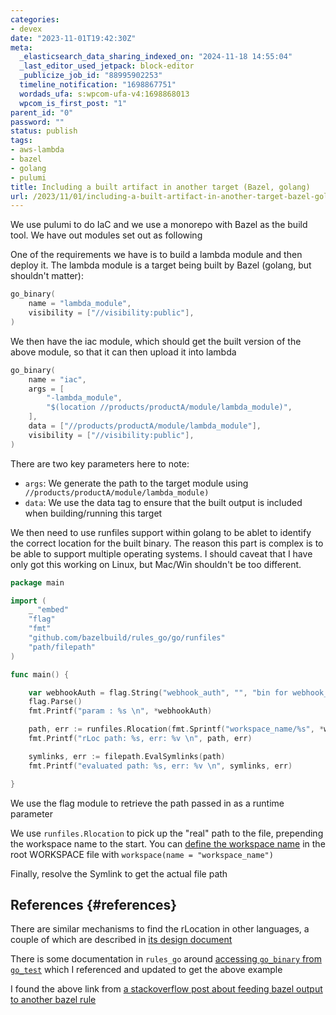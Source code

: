 ```yaml
---
categories:
- devex
date: "2023-11-01T19:42:30Z"
meta:
  _elasticsearch_data_sharing_indexed_on: "2024-11-18 14:55:04"
  _last_editor_used_jetpack: block-editor
  _publicize_job_id: "88995902253"
  timeline_notification: "1698867751"
  wordads_ufa: s:wpcom-ufa-v4:1698868013
  wpcom_is_first_post: "1"
parent_id: "0"
password: ""
status: publish
tags:
- aws-lambda
- bazel
- golang
- pulumi
title: Including a built artifact in another target (Bazel, golang)
url: /2023/11/01/including-a-built-artifact-in-another-target-bazel-golang/
---
```


We use pulumi to do IaC and we use a monorepo with Bazel as the build tool. We
have out modules set out as following

One of the requirements we have is to build a lambda module and then deploy it.
The lambda module is a target being built by Bazel (golang, but shouldn\'t
matter):

```go
go_binary(
    name = "lambda_module",
    visibility = ["//visibility:public"],
)
```

<!--more-->

We then have the iac module, which should get the built version of the above
module, so that it can then upload it into lambda

```go
go_binary(
    name = "iac",
    args = [
        "-lambda_module",
        "$(location //products/productA/module/lambda_module)",
    ],
    data = ["//products/productA/module/lambda_module"],
    visibility = ["//visibility:public"],
)
```

There are two key parameters here to note:

- `args`: We generate the path to the target module using
  ` //products/productA/module/lambda_module)`
- `data`: We use the data tag to ensure that the built output is included when
  building/running this target

We then need to use runfiles support within golang to be ablet to identify the
correct location for the built binary. The reason this part is complex is to be
able to support multiple operating systems. I should caveat that I have only got
this working on Linux, but Mac/Win shouldn\'t be too different.

```go
package main

import (
    _ "embed"
    "flag"
    "fmt"
    "github.com/bazelbuild/rules_go/go/runfiles"
    "path/filepath"
)

func main() {

    var webhookAuth = flag.String("webhook_auth", "", "bin for webhook_auth")
    flag.Parse()
    fmt.Printf("param : %s \n", *webhookAuth)

    path, err := runfiles.Rlocation(fmt.Sprintf("workspace_name/%s", *webhookAuth))
    fmt.Printf("rLoc path: %s, err: %v \n", path, err)

    symlinks, err := filepath.EvalSymlinks(path)
    fmt.Printf("evaluated path: %s, err: %v \n", symlinks, err)

}
```

We use the flag module to retrieve the path passed in as a runtime parameter

We use `runfiles.Rlocation` to pick up the \"real\" path to the file, prepending
the workspace name to the start. You can
[define the workspace name](https://bazel.build/rules/lib/globals/workspace#workspace)
in the root WORKSPACE file with `workspace(name = "workspace_name")`

Finally, resolve the Symlink to get the actual file path

## References {#references}

There are similar mechanisms to find the rLocation in other languages, a couple
of which are described in
[its design document](https://docs.google.com/document/d/e/2PACX-1vSDIrFnFvEYhKsCMdGdD40wZRBX3m3aZ5HhVj4CtHPmiXKDCxioTUbYsDydjKtFDAzER5eg7OjJWs3V/pub)

There is some documentation in `rules_go` around
[accessing `go_binary` from `go_test`](https://github.com/bazelbuild/rules_go#how-do-i-access-go_binary-executables-from-go_test)
which I referenced and updated to get the above example

I found the above link from
[a stackoverflow post about feeding bazel output to another bazel rule](https://stackoverflow.com/questions/70193581/feed-bazel-output-to-another-bazel-rule)
